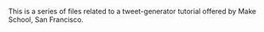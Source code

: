 This is a series of files related to a tweet-generator tutorial offered by Make School, San Francisco.
